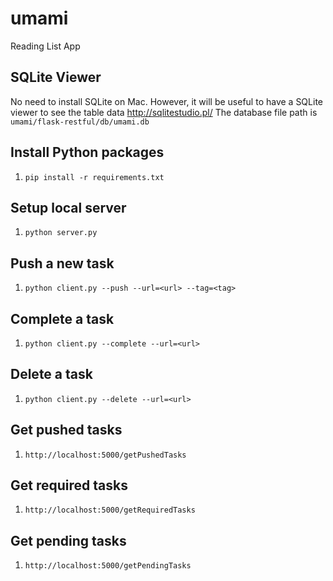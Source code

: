 umami
=====

Reading List App

## SQLite Viewer
No need to install SQLite on Mac. However, it will be useful to have a SQLite viewer to see the table data
http://sqlitestudio.pl/
The database file path is `umami/flask-restful/db/umami.db`

## Install Python packages
1. `pip install -r requirements.txt`

## Setup local server
1. `python server.py`

## Push a new task
1. `python client.py --push --url=<url> --tag=<tag>`

## Complete a task
1. `python client.py --complete --url=<url>`

## Delete a task
1. `python client.py --delete --url=<url>`

## Get pushed tasks
1. `http://localhost:5000/getPushedTasks`

## Get required tasks
1. `http://localhost:5000/getRequiredTasks`

## Get pending tasks
1. `http://localhost:5000/getPendingTasks`
